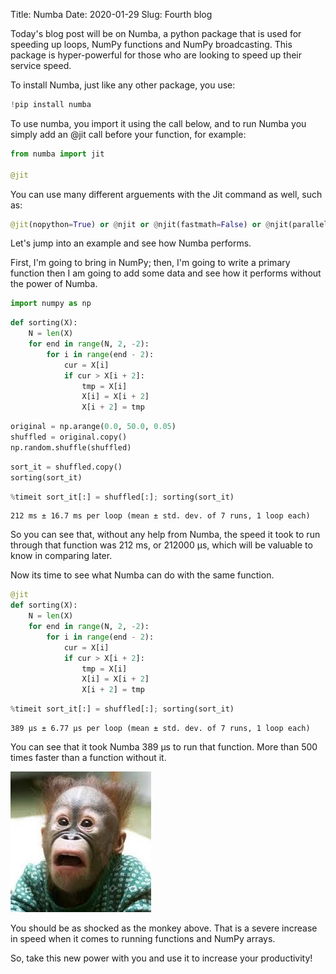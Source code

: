 Title: Numba
Date: 2020-01-29
Slug: Fourth blog

Today's blog post will be on Numba, a python package that is used for speeding up loops, NumPy functions and NumPy broadcasting. This package is hyper-powerful for those who are looking to speed up their service speed.

To install Numba, just like any other package, you use:


```python
!pip install numba
```

To use numba, you import it using the call below, and to run Numba you simply add an @jit call before your function, for example:


```python
from numba import jit

@jit
```

You can use many different arguements with the Jit command as well, such as:


```python
@jit(nopython=True) or @njit or @njit(fastmath=False) or @njit(parallel=True)
```

Let's jump into an example and see how Numba performs.

First, I'm going to bring in NumPy; then, I'm going to write a primary function then I am going to add some data and see how it performs without the power of Numba.


```python
import numpy as np
```


```python
def sorting(X):
    N = len(X)
    for end in range(N, 2, -2):
        for i in range(end - 2):
            cur = X[i]
            if cur > X[i + 2]:
                tmp = X[i]
                X[i] = X[i + 2]
                X[i + 2] = tmp
```


```python
original = np.arange(0.0, 50.0, 0.05)
shuffled = original.copy()
np.random.shuffle(shuffled)
```


```python
sort_it = shuffled.copy()
sorting(sort_it)
```


```python
%timeit sort_it[:] = shuffled[:]; sorting(sort_it)
```

    212 ms ± 16.7 ms per loop (mean ± std. dev. of 7 runs, 1 loop each)


So you can see that, without any help from Numba, the speed it took to run through that function was 212 ms, or 212000 µs, which will be valuable to know in comparing later.

Now its time to see what Numba can do with the same function.


```python
@jit
def sorting(X):
    N = len(X)
    for end in range(N, 2, -2):
        for i in range(end - 2):
            cur = X[i]
            if cur > X[i + 2]:
                tmp = X[i]
                X[i] = X[i + 2]
                X[i + 2] = tmp
```


```python
%timeit sort_it[:] = shuffled[:]; sorting(sort_it)
```

    389 µs ± 6.77 µs per loop (mean ± std. dev. of 7 runs, 1 loop each)


You can see that it took Numba 389 µs to run that function. More than 500 times faster than a function without it.


![png](images/shocked.png)

You should be as shocked as the monkey above. That is a severe increase in speed when it comes to running functions and NumPy arrays.

So, take this new power with you and use it to increase your productivity!
